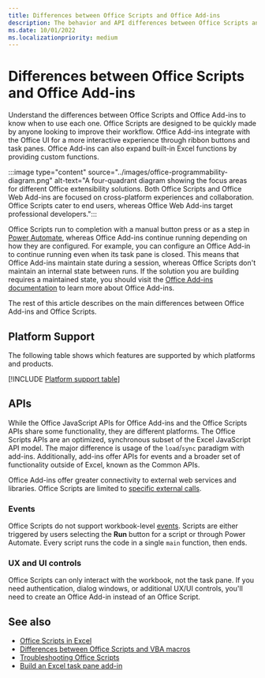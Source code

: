 ```yaml
---
title: Differences between Office Scripts and Office Add-ins
description: The behavior and API differences between Office Scripts and Office Add-ins.
ms.date: 10/01/2022
ms.localizationpriority: medium
---
```


# Differences between Office Scripts and Office Add-ins

Understand the differences between Office Scripts and Office Add-ins to know when to use each one. Office Scripts are designed to be quickly made by anyone looking to improve their workflow. Office Add-ins integrate with the Office UI for a more interactive experience through ribbon buttons and task panes. Office Add-ins can also expand built-in Excel functions by providing custom functions.

:::image type="content" source="../images/office-programmability-diagram.png" alt-text="A four-quadrant diagram showing the focus areas for different Office extensibility solutions. Both Office Scripts and Office Web Add-ins are focused on cross-platform experiences and collaboration. Office Scripts cater to end users, whereas Office Web Add-ins target professional developers.":::

Office Scripts run to completion with a manual button press or as a step in [Power Automate](https://flow.microsoft.com/), whereas Office Add-ins continue running depending on how they are configured. For example, you can configure an Office Add-in to continue running even when its task pane is closed. This means that Office Add-ins maintain state during a session, whereas Office Scripts don't maintain an internal state between runs. If the solution you are building requires a maintained state, you should visit the [Office Add-ins documentation](/office/dev/add-ins) to learn more about Office Add-ins.

The rest of this article describes on the main differences between Office Add-ins and Office Scripts.

## Platform Support

The following table shows which features are supported by which platforms and products.

[!INCLUDE [Platform support table](../includes/platform-support-table.md)]

## APIs

While the Office JavaScript APIs for Office Add-ins and the Office Scripts APIs share some functionality, they are different platforms. The Office Scripts APIs are an optimized, synchronous subset of the Excel JavaScript API model. The major difference is usage of the `load`/`sync` paradigm with add-ins. Additionally, add-ins offer APIs for events and a broader set of functionality outside of Excel, known as the Common APIs.

Office Add-ins offer greater connectivity to external web services and libraries. Office Scripts are limited to [specific external calls](../develop/external-calls.md).

### Events

Office Scripts do not support workbook-level [events](/office/dev/add-ins/excel/excel-add-ins-events). Scripts are either triggered by users selecting the **Run** button for a script or through Power Automate. Every script runs the code in a single `main` function, then ends.

### UX and UI controls

Office Scripts can only interact with the workbook, not the task pane. If you need authentication, dialog windows, or additional UX/UI controls, you'll need to create an Office Add-in instead of an Office Script.

## See also

- [Office Scripts in Excel](../overview/excel.md)
- [Differences between Office Scripts and VBA macros](vba-differences.md)
- [Troubleshooting Office Scripts](../testing/troubleshooting.md)
- [Build an Excel task pane add-in](/office/dev/add-ins/quickstarts/excel-quickstart-jquery)
